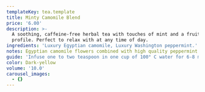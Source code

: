 ```yaml
---
templateKey: tea.template
title: Minty Camomile Blend
price: '6.00'
description: >-
  A soothing, caffeine-free herbal tea with touches of mint and a fruity
  profile. Perfect to relax with at any time of day.
ingredients: 'Luxury Egyptian camomile, Luxury Washington peppermint.'
notes: Egyptian camomile flowers combined with high quality peppermint leaves.
guide: 'Infuse one to two teaspoon in one cup of 100° C water for 6-8 minutes. '
color: Dark-yellow
volume: '10.0'
carousel_images:
  - {}
---
```


